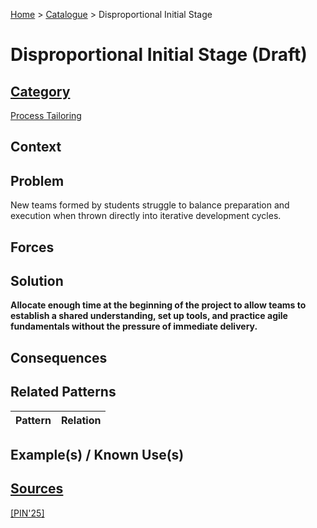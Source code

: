 [Home](../README.md) > [Catalogue](../Patterns_catalogue.md) > Disproportional Initial Stage

# Disproportional Initial Stage (Draft)

## [Category](categories/categories.md)

[Process Tailoring](categories/Process_Tailoring.md)

## Context

## Problem

New teams formed by students struggle to balance preparation and execution when thrown directly into iterative development cycles.

## Forces

## Solution

**Allocate enough time at the beginning of the project to allow teams to establish a shared understanding, set up tools, and practice agile fundamentals without the pressure of immediate delivery.**

## Consequences

## Related Patterns

|Pattern|Relation|
|--|--|
 
## Example(s) / Known Use(s)

## [Sources](../References.md)

[[PIN'25]](publications/pin25/pin25.md)
